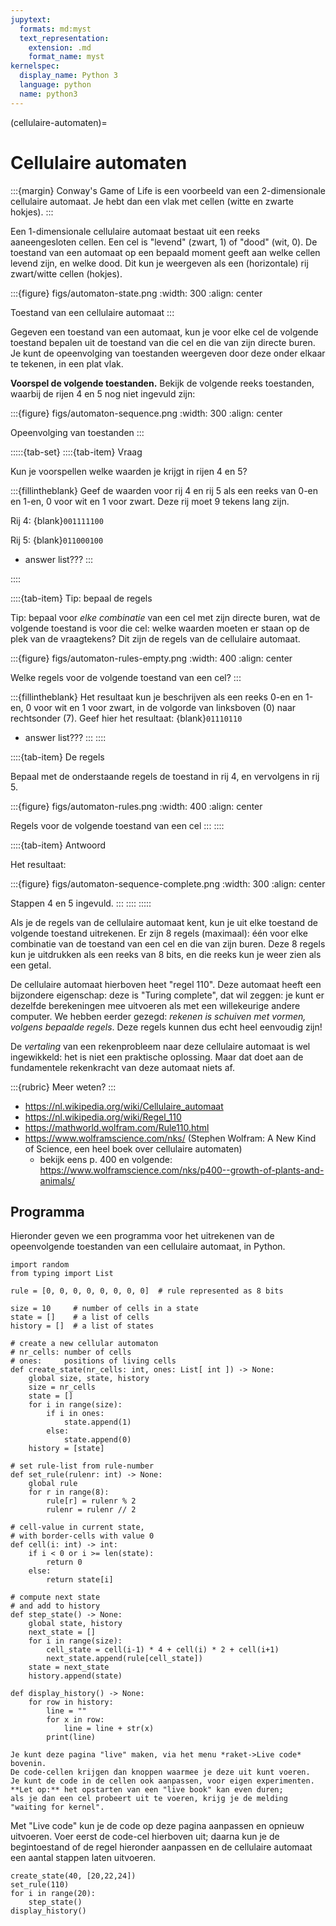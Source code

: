 ```yaml
---
jupytext:
  formats: md:myst
  text_representation:
    extension: .md
    format_name: myst
kernelspec:
  display_name: Python 3
  language: python
  name: python3
---
```


(cellulaire-automaten)=
# Cellulaire automaten

:::{margin}
Conway's Game of Life is een voorbeeld van een 2-dimensionale cellulaire automaat.
Je hebt dan een vlak met cellen (witte en zwarte hokjes).
:::

Een 1-dimensionale cellulaire automaat bestaat uit een reeks aaneengesloten cellen. 
Een cel is "levend" (zwart, 1) of "dood" (wit, 0).
De toestand van een automaat op een bepaald moment geeft aan welke cellen levend zijn, en welke dood.
Dit kun je weergeven als een (horizontale) rij zwart/witte cellen (hokjes).

:::{figure} figs/automaton-state.png
:width: 300
:align: center

Toestand van een cellulaire automaat
:::

Gegeven een toestand van een automaat, kun je voor elke cel de volgende toestand bepalen uit de toestand van die cel en die van zijn directe buren.
Je kunt de opeenvolging van toestanden weergeven door deze onder elkaar te tekenen, in een plat vlak.

**Voorspel de volgende toestanden.**
Bekijk de volgende reeks toestanden, waarbij de rijen 4 en 5 nog niet ingevuld zijn:

:::{figure} figs/automaton-sequence.png
:width: 300
:align: center

Opeenvolging van toestanden
:::

:::::{tab-set}
::::{tab-item} Vraag

Kun je voorspellen welke waarden je krijgt in rijen 4 en 5?

:::{fillintheblank}
Geef de waarden voor rij 4 en rij 5 als een reeks van 0-en en 1-en, 0 voor wit en 1 voor zwart.
Deze rij moet 9 tekens lang zijn.

Rij 4: {blank}`001111100`

Rij 5: {blank}`011000100`

* answer list???
:::

::::

::::{tab-item} Tip: bepaal de regels

Tip: bepaal voor *elke combinatie* van een cel met zijn directe buren, wat de volgende toestand is voor die cel:
welke waarden moeten er staan op de plek van de vraagtekens?
Dit zijn de regels van de cellulaire automaat.

:::{figure} figs/automaton-rules-empty.png
:width: 400
:align: center

Welke regels voor de volgende toestand van een cel?
:::

:::{fillintheblank} 
Het resultaat kun je beschrijven als een reeks 0-en en 1-en, 0 voor wit en 1 voor zwart,
in de volgorde van linksboven (0) naar rechtsonder (7).
Geef hier het resultaat: {blank}`01110110`

* answer list???
:::
::::

::::{tab-item} De regels

Bepaal met de onderstaande regels de toestand in rij 4, en vervolgens in rij 5.

:::{figure} figs/automaton-rules.png
:width: 400
:align: center

Regels voor de volgende toestand van een cel
:::
::::

::::{tab-item} Antwoord

Het resultaat:

:::{figure} figs/automaton-sequence-complete.png
:width: 300
:align: center

Stappen 4 en 5 ingevuld.
:::
::::
:::::

Als je de regels van de cellulaire automaat kent, kun je uit elke toestand de volgende toestand uitrekenen.
Er zijn 8 regels (maximaal): één voor elke combinatie van de toestand van een cel en die van zijn buren.
Deze 8 regels kun je uitdrukken als een reeks van 8 bits, en die reeks kun je weer zien als een getal.

De cellulaire automaat hierboven heet "regel 110". Deze automaat heeft een bijzondere eigenschap:
deze is "Turing complete", dat wil zeggen: je kunt er dezelfde berekeningen mee uitvoeren als met een willekeurige andere  computer. We hebben eerder gezegd: *rekenen is schuiven met vormen, volgens bepaalde regels*. Deze regels kunnen dus echt heel eenvoudig zijn!

De *vertaling* van een rekenprobleem naar deze cellulaire automaat is wel ingewikkeld: 
het is niet een praktische oplossing. Maar dat doet aan de fundamentele rekenkracht van deze automaat niets af.

:::{rubric} Meer weten?
:::

* https://nl.wikipedia.org/wiki/Cellulaire_automaat
* https://nl.wikipedia.org/wiki/Regel_110
* https://mathworld.wolfram.com/Rule110.html
* https://www.wolframscience.com/nks/ (Stephen Wolfram: A New Kind of Science, een heel boek over cellulaire automaten)
    * bekijk eens p. 400 en volgende: https://www.wolframscience.com/nks/p400--growth-of-plants-and-animals/


## Programma

Hieronder geven we een programma voor het uitrekenen van de opeenvolgende toestanden van een cellulaire automaat, in Python.

```{code-cell} ipython3
import random
from typing import List

rule = [0, 0, 0, 0, 0, 0, 0, 0]  # rule represented as 8 bits

size = 10     # number of cells in a state
state = []    # a list of cells
history = []  # a list of states

# create a new cellular automaton
# nr_cells: number of cells
# ones:     positions of living cells
def create_state(nr_cells: int, ones: List[ int ]) -> None:
    global size, state, history
    size = nr_cells
    state = []
    for i in range(size):
        if i in ones:
            state.append(1)
        else:
            state.append(0)
    history = [state]

# set rule-list from rule-number
def set_rule(rulenr: int) -> None:
    global rule
    for r in range(8):
        rule[r] = rulenr % 2
        rulenr = rulenr // 2

# cell-value in current state,
# with border-cells with value 0
def cell(i: int) -> int:
    if i < 0 or i >= len(state):
        return 0
    else:
        return state[i]

# compute next state
# and add to history
def step_state() -> None:
    global state, history
    next_state = []
    for i in range(size):
        cell_state = cell(i-1) * 4 + cell(i) * 2 + cell(i+1)
        next_state.append(rule[cell_state]) 
    state = next_state
    history.append(state)

def display_history() -> None:
    for row in history:
        line = ""
        for x in row:
            line = line + str(x)     
        print(line)
```

```{tip}
Je kunt deze pagina "live" maken, via het menu *raket->Live code* bovenin.
De code-cellen krijgen dan knoppen waarmee je deze uit kunt voeren.
Je kunt de code in de cellen ook aanpassen, voor eigen experimenten.
**Let op:** het opstarten van een "live book" kan even duren; 
als je dan een cel probeert uit te voeren, krijg je de melding "waiting for kernel".
```

Met "Live code" kun je de code op deze pagina aanpassen en opnieuw uitvoeren. Voer eerst de code-cel hierboven uit; daarna kun je de begintoestand of de regel hieronder aanpassen en de cellulaire automaat een aantal stappen laten uitvoeren.

```{code-cell} ipython3
create_state(40, [20,22,24])
set_rule(110)
for i in range(20):
    step_state()
display_history()
```